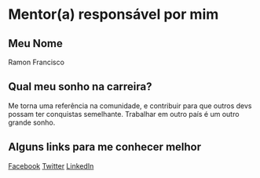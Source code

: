 # Mentor(a) responsável por mim


## Meu Nome

Ramon Francisco

## Qual meu sonho na carreira?

Me torna uma referência na comunidade, e contribuir para que outros devs possam ter conquistas semelhante. Trabalhar em outro país é um outro grande sonho. 

## Alguns links para me conhecer melhor

[Facebook](https://www.facebook.com/ramon.francisco.901)
[Twitter](https://twitter.com/FrontEndRamon)
[LinkedIn](https://www.linkedin.com/in/ramon-f-354340125?trk=nav_responsive_tab_profile_pic)
